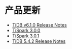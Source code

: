 # 产品更新

- [TiDB v6.1.0 Release Notes](1-release-notes.md)
- [TiSpark 3.0.0](2-tispark-3-0-0.md)
- [TiSpark 3.0.1](3-tispark-3-0-1.md)
- [TiDB 5.4.2 Release Notes](4-5-4-2-release.md)